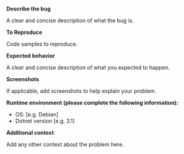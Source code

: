 **Describe the bug**

A clear and concise description of what the bug is.

**To Reproduce**

Code samples to reproduce.

**Expected behavior**

A clear and concise description of what you expected to happen.

**Screenshots**

If applicable, add screenshots to help explain your problem.

**Runtime environment (please complete the following information):**

 - OS: [e.g. Debian]
 - Dotnet version [e.g. 3.1]

**Additional context**

Add any other context about the problem here.
